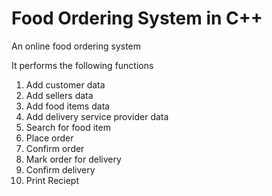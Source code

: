 # Food Ordering System in C++
An online food ordering system

It performs the following functions

1. Add customer data
2. Add sellers data
3. Add food items data
4. Add delivery service provider data
5. Search for food item
6. Place order
7. Confirm order
8. Mark order for delivery
9. Confirm delivery
10. Print Reciept

